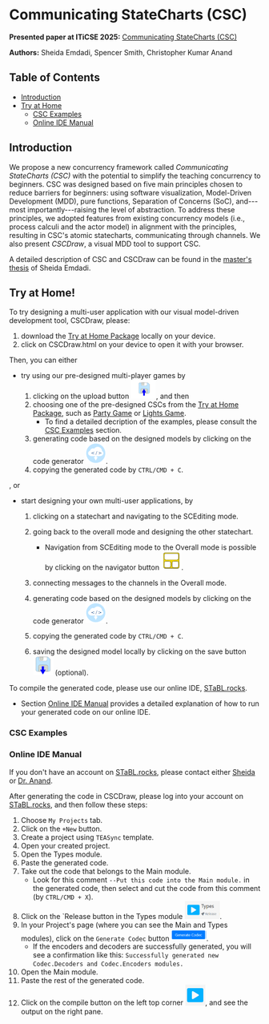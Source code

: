 # Communicating StateCharts (CSC)

**Presented paper at ITiCSE 2025:** [Communicating StateCharts (CSC)](https://dl.acm.org/doi/10.1145/3724389.3731259)

**Authors:** Sheida Emdadi, Spencer Smith, Christopher Kumar Anand


## Table of Contents
- [Introduction](#introduction)
- [Try at Home](#try-at-home)
    -  [CSC Examples](#csc-examples)
    -  [Online IDE Manual](#online-ide-manual)


## Introduction
We propose a new concurrency framework called *Communicating StateCharts (CSC)* with the potential to simplify the teaching concurrency to beginners. CSC was designed based on five main principles chosen to reduce barriers for beginners: using software visualization, Model-Driven Development (MDD), pure functions, Separation of Concerns (SoC), and---most importantly---raising the level of abstraction. To address these principles, we adopted features from existing concurrency models (i.e., process calculi and the actor model) in alignment with the principles, resulting in CSC's atomic statecharts, communicating through channels. We also present *CSCDraw*, a visual MDD tool to support CSC.

A detailed description of CSC and CSCDraw can be found in the [master's thesis](http://hdl.handle.net/11375/31620) of Sheida Emdadi.

## Try at Home!

To try designing a multi-user application with our visual model-driven development tool, CSCDraw, please:

1. download the [Try at Home Package](TryAtHome.rar) locally on your device. 
2. click on CSCDraw.html on your device to open it with your browser.

Then, you can either
- try using our pre-designed multi-player games by
    1. clicking on the upload button <img src="Graphics/upload.png" alt="upload button" width="50"/>, and then 
    2. choosing one of the pre-designed CSCs from the [Try at Home Package](TryAtHome.rar), such as [Party Game](PartyGame\PartyGame.json) or [Lights Game](PartyGame\PartyGame.json). 
        - To find a detailed decription of the examples, please consult the [CSC Examples](#csc-examples) section.
    3. generating code based on the designed models by clicking on the code generator <img src="Graphics/CodeGen.png" alt="code generator" width="40"/>. 
    4. copying the generated code by `CTRL/CMD + C`.

, or

- start designing your own multi-user applications, by
    1. clicking on a statechart and navigating to the SCEditing mode.
    2. going back to the overall mode and designing the other statechart. 
        - Navigation from SCEditing mode to the Overall mode is possible by clicking on the navigator button <img src="Graphics/navigator.png" alt="upload button" width="40"/>.

    3. connecting messages to the channels in the Overall mode.
    4. generating code based on the designed models by clicking on the code generator <img src="Graphics/CodeGen.png" alt="code generator" width="40"/>. 
    5. copying the generated code by `CTRL/CMD + C`.
    6. saving the designed model locally by clicking on the save button <img src="Graphics/save.png" alt="save button" width="40"/> (optional).


To compile the generated code, please use our online IDE, [STaBL.rocks](https://stabl.rocks/).
- Section [Online IDE Manual](#online-ide-manual) provides a detailed explanation of how to run your generated code on our online IDE.



### CSC Examples





### Online IDE Manual

If you don't have an account on [STaBL.rocks](https://stabl.rocks/), please contact either [Sheida](emdadibz@mcmaster.ca) or [Dr. Anand](anandc@mcmaster.ca).

After generating the code in CSCDraw, please log into your account on [STaBL.rocks](https://stabl.rocks/), and then follow these steps:
1. Choose `My Projects` tab.
2. Click on the `+New` button.
3. Create a project using `TEASync` template.
4. Open your created project.
5. Open the Types module.
6. Paste the generated code.
7. Take out the code that belongs to the Main module. 
    - Look for this comment `--Put this code into the Main module.` in the generated code, then select and cut the code from this comment (by `CTRL/CMD + X`).
8. Click on the `Release button in the Types module <img src="Graphics/Release.png" alt="release button" width="70"/>.
9. In your Project's page (where you can see the Main and Types modules), click on the `Generate Codec` button <img src="Graphics/Codec.png" alt="codec button" width="70"/>.
    - If the encoders and decoders are successfully generated, you will see a confirmation like this:
        `Successfully generated new Codec.Decoders and Codec.Encoders modules.`
10. Open the Main module.
11. Paste the rest of the generated code.
12. Click on the compile button on the left top corner <img src="Graphics/compile.png" alt="compile button" width="40"/>, and see the output on the right pane.


